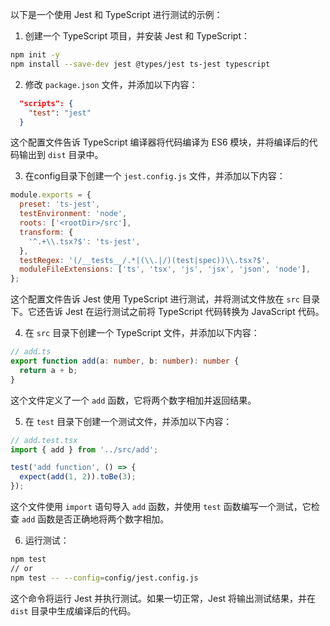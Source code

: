以下是一个使用 Jest 和 TypeScript 进行测试的示例：
1. 创建一个 TypeScript 项目，并安装 Jest 和 TypeScript：
```bash
npm init -y
npm install --save-dev jest @types/jest ts-jest typescript
```

2. 修改  `package.json`  文件，并添加以下内容：
```json
  "scripts": {
    "test": "jest"
  }
```
这个配置文件告诉 TypeScript 编译器将代码编译为 ES6 模块，并将编译后的代码输出到  `dist`  目录中。

3. 在config目录下创建一个  `jest.config.js`  文件，并添加以下内容：

```javascript
module.exports = {
  preset: 'ts-jest',
  testEnvironment: 'node',
  roots: ['<rootDir>/src'],
  transform: {
    '^.+\\.tsx?$': 'ts-jest',
  },
  testRegex: '(/__tests__/.*|(\\.|/)(test|spec))\\.tsx?$',
  moduleFileExtensions: ['ts', 'tsx', 'js', 'jsx', 'json', 'node'],
};
```

这个配置文件告诉 Jest 使用 TypeScript 进行测试，并将测试文件放在  `src`  目录下。它还告诉 Jest 在运行测试之前将 TypeScript 代码转换为 JavaScript 代码。

4. 在  `src`  目录下创建一个 TypeScript 文件，并添加以下内容：

```typescript
// add.ts
export function add(a: number, b: number): number {
  return a + b;
}
```
这个文件定义了一个  `add`  函数，它将两个数字相加并返回结果。

5. 在  `test`  目录下创建一个测试文件，并添加以下内容：

```typescript
// add.test.tsx
import { add } from '../src/add';

test('add function', () => {
  expect(add(1, 2)).toBe(3);
});
```
这个文件使用  `import`  语句导入  `add`  函数，并使用  `test`  函数编写一个测试，它检查  `add`  函数是否正确地将两个数字相加。

6. 运行测试：

```bash
npm test
// or
npm test -- --config=config/jest.config.js
```
这个命令将运行 Jest 并执行测试。如果一切正常，Jest 将输出测试结果，并在  `dist`  目录中生成编译后的代码。
